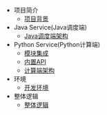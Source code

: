<!-- * [项目简介](introduction/introduction.md) -->
* 项目简介
    * [项目背景](introduction/background.md)
* Java Service(Java调度端)
    * [Java调度端架构](java_service/架构.md)
* Python Service(Python计算端)
    * [模块集成](python_service/计算端模块集成.md)
    * [内置API](python_service/api.md)
    * [计算端架构](python_service/架构.md)
* 环境
    * [开发环境](environment/environment-dev.md)
* 整体逻辑
    * [整体逻辑](run_logic/total_logic.md)